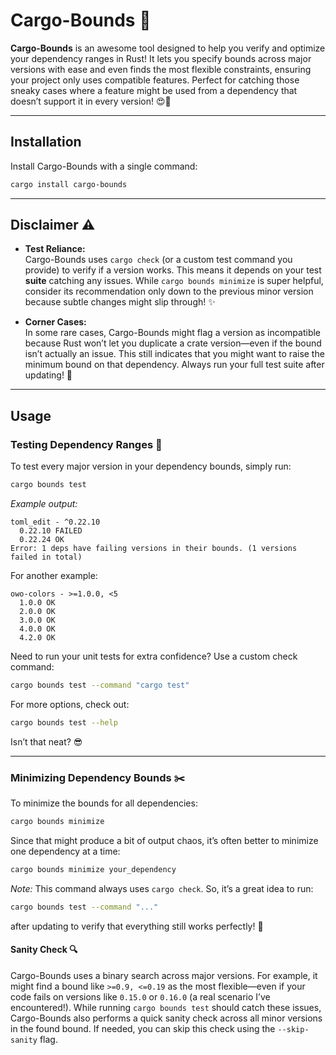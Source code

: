 # Cargo-Bounds 🎉

**Cargo-Bounds** is an awesome tool designed to help you verify and optimize your dependency ranges in Rust! It lets you specify bounds across major versions with ease and even finds the most flexible constraints, ensuring your project only uses compatible features. Perfect for catching those sneaky cases where a feature might be used from a dependency that doesn’t support it in every version! 😍🚀

---

## Installation

Install Cargo-Bounds with a single command:
```bash
cargo install cargo-bounds
```

---

## Disclaimer ⚠️

- **Test Reliance:**  
  Cargo-Bounds uses `cargo check` (or a custom test command you provide) to verify if a version works. This means it depends on your test **suite** catching any issues. While `cargo bounds minimize` is super helpful, consider its recommendation only down to the previous minor version because subtle changes might slip through! ✨

- **Corner Cases:**  
  In some rare cases, Cargo-Bounds might flag a version as incompatible because Rust won’t let you duplicate a crate version—even if the bound isn’t actually an issue. This still indicates that you might want to raise the minimum bound on that dependency. Always run your full test suite after updating! 💖

---

## Usage

### Testing Dependency Ranges 🧪

To test every major version in your dependency bounds, simply run:
```bash
cargo bounds test
```
*Example output:*
```
toml_edit - ^0.22.10
  0.22.10 FAILED
  0.22.24 OK
Error: 1 deps have failing versions in their bounds. (1 versions failed in total)
```

For another example:
```
owo-colors - >=1.0.0, <5
  1.0.0 OK
  2.0.0 OK
  3.0.0 OK
  4.0.0 OK
  4.2.0 OK
```

Need to run your unit tests for extra confidence? Use a custom check command:
```bash
cargo bounds test --command "cargo test"
```
For more options, check out:
```bash
cargo bounds test --help
```
Isn’t that neat? 😎

---

### Minimizing Dependency Bounds ✂️

To minimize the bounds for all dependencies:
```bash
cargo bounds minimize
```
Since that might produce a bit of output chaos, it’s often better to minimize one dependency at a time:
```bash
cargo bounds minimize your_dependency
```
*Note:* This command always uses `cargo check`. So, it’s a great idea to run:
```bash
cargo bounds test --command "..."
```
after updating to verify that everything still works perfectly! 🌟

#### Sanity Check 🔍

Cargo-Bounds uses a binary search across major versions. For example, it might find a bound like `>=0.9, <=0.19` as the most flexible—even if your code fails on versions like `0.15.0` or `0.16.0` (a real scenario I’ve encountered!). While running `cargo bounds test` should catch these issues, Cargo-Bounds also performs a quick sanity check across all minor versions in the found bound. If needed, you can skip this check using the `--skip-sanity` flag.
